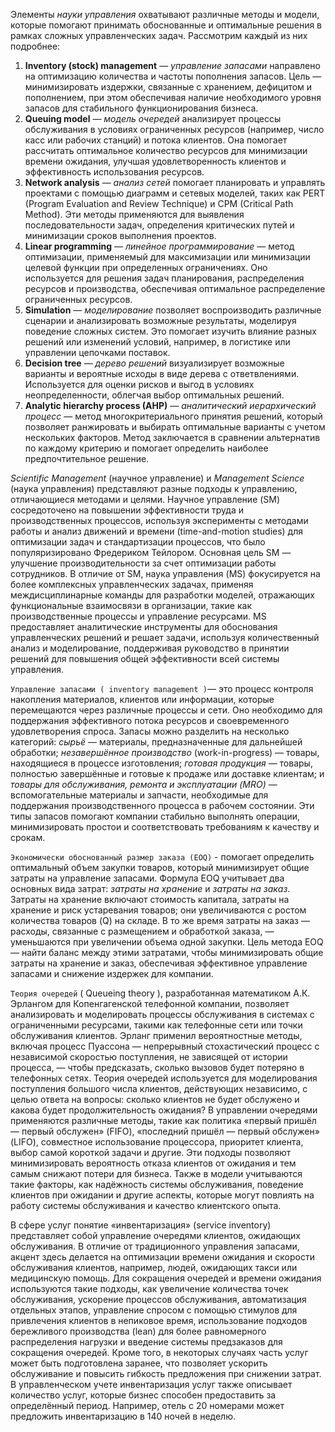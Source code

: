 Элементы *науки управления* охватывают различные методы и модели, которые помогают принимать обоснованные и оптимальные решения в рамках сложных управленческих задач. Рассмотрим каждый из них подробнее:

1. **Inventory (stock) management** — *управление запасами* направлено на оптимизацию количества и частоты пополнения запасов. Цель — минимизировать издержки, связанные с хранением, дефицитом и пополнением, при этом обеспечивая наличие необходимого уровня запасов для стабильного функционирования бизнеса.
2. **Queuing model** — *модель очередей* анализирует процессы обслуживания в условиях ограниченных ресурсов (например, число касс или рабочих станций) и потока клиентов. Она помогает рассчитать оптимальное количество ресурсов для минимизации времени ожидания, улучшая удовлетворенность клиентов и эффективность использования ресурсов.
3. **Network analysis** — *анализ сетей* помогает планировать и управлять проектами с помощью диаграмм и сетевых моделей, таких как PERT (Program Evaluation and Review Technique) и CPM (Critical Path Method). Эти методы применяются для выявления последовательности задач, определения критических путей и минимизации сроков выполнения проектов.
4. **Linear programming** — *линейное программирование* — метод оптимизации, применяемый для максимизации или минимизации целевой функции при определенных ограничениях. Оно используется для решения задач планирования, распределения ресурсов и производства, обеспечивая оптимальное распределение ограниченных ресурсов.
5. **Simulation** — *моделирование* позволяет воспроизводить различные сценарии и анализировать возможные результаты, моделируя поведение сложных систем. Это помогает изучить влияние разных решений или изменений условий, например, в логистике или управлении цепочками поставок.
6. **Decision tree** — *дерево решений* визуализирует возможные варианты и вероятные исходы в виде дерева с ответвлениями. Используется для оценки рисков и выгод в условиях неопределенности, облегчая выбор оптимальных решений.
7. **Analytic hierarchy process (AHP)** — *аналитический иерархический процесс* — метод многокритериального принятия решений, который позволяет ранжировать и выбирать оптимальные варианты с учетом нескольких факторов. Метод заключается в сравнении альтернатив по каждому критерию и помогает определить наиболее предпочтительное решение.


*Scientific Management* (научное управление) и *Management Science* (наука управления) представляют разные подходы к управлению, отличающиеся методами и целями. Научное управление (SM) сосредоточено на повышении эффективности труда и производственных процессов, используя эксперименты с методами работы и анализ движений и времени (time-and-motion studies) для оптимизации задач и стандартизации процессов, что было популяризировано Фредериком Тейлором. Основная цель SM — улучшение производительности за счет оптимизации работы сотрудников. В отличие от SM, наука управления (MS) фокусируется на более комплексных управленческих задачах, применяя междисциплинарные команды для разработки моделей, отражающих функциональные взаимосвязи в организации, такие как производственные процессы и управление ресурсами. MS предоставляет аналитические инструменты для обоснования управленческих решений и решает задачи, используя количественный анализ и моделирование, поддерживая руководство в принятии решений для повышения общей эффективности всей системы управления.

`Управление запасами ( inventory management )`— это процесс контроля накопления материалов, клиентов или информации, которые перемещаются через различные процессы и сети. Оно необходимо для поддержания эффективного потока ресурсов и своевременного удовлетворения спроса. Запасы можно разделить на несколько категорий: *сырьё* — материалы, предназначенные для дальнейшей обработки; *незавершённое производство* (work-in-progress) — товары, находящиеся в процессе изготовления; *готовая продукция* — товары, полностью завершённые и готовые к продаже или доставке клиентам; и *товары для обслуживания, ремонта и эксплуатации (MRO)* — вспомогательные материалы и запчасти, необходимые для поддержания производственного процесса в рабочем состоянии. Эти типы запасов помогают компании стабильно выполнять операции, минимизировать простои и соответствовать требованиям к качеству и срокам.

`Экономически обоснованный размер заказа (EOQ)` - помогает определить оптимальный объем закупки товаров, который минимизирует общие затраты на управление запасами. Формула EOQ учитывает два основных вида затрат: *затраты на хранение* и *затраты на заказ*. Затраты на хранение включают стоимость капитала, затраты на хранение и риск устаревания товаров; они увеличиваются с ростом количества товаров (Q) на складе. В то же время затраты на заказ — расходы, связанные с размещением и обработкой заказа, — уменьшаются при увеличении объема одной закупки. Цель метода EOQ — найти баланс между этими затратами, чтобы минимизировать общие затраты на хранение и заказ, обеспечивая эффективное управление запасами и снижение издержек для компании.

`Теория очередей` ( Queueing theory ), разработанная математиком А.К. Эрлангом для Копенгагенской телефонной компании, позволяет анализировать и моделировать процессы обслуживания в системах с ограниченными ресурсами, такими как телефонные сети или точки обслуживания клиентов. Эрланг применил вероятностные методы, включая процесс Пуассона — непрерывный стохастический процесс с независимой скоростью поступления, не зависящей от истории процесса, — чтобы предсказать, сколько вызовов будет потеряно в телефонных сетях. Теория очередей используется для моделирования поступления большого числа клиентов, действующих независимо, с целью ответа на вопросы: сколько клиентов не будет обслужено и какова будет продолжительность ожидания? В управлении очередями применяются различные методы, такие как политика «первый пришёл — первый обслужен» (FIFO), «последний пришёл — первый обслужен» (LIFO), совместное использование процессора, приоритет клиента, выбор самой короткой задачи и другие. Эти подходы позволяют минимизировать вероятность отказа клиентов от ожидания и тем самым снижают потери для бизнеса. Также в модели учитываются такие факторы, как надёжность системы обслуживания, поведение клиентов при ожидании и другие аспекты, которые могут повлиять на работу системы обслуживания и качество клиентского опыта.

В сфере услуг понятие «инвентаризация» (service inventory) представляет собой управление очередями клиентов, ожидающих обслуживания. В отличие от традиционного управления запасами, акцент здесь делается на оптимизации времени ожидания и скорости обслуживания клиентов, например, людей, ожидающих такси или медицинскую помощь. Для сокращения очередей и времени ожидания используются такие подходы, как увеличение количества точек обслуживания, ускорение процессов обслуживания, автоматизация отдельных этапов, управление спросом с помощью стимулов для привлечения клиентов в непиковое время, использование подходов бережливого производства (lean) для более равномерного распределения нагрузки и введение системы предзаказов для сокращения очередей. Кроме того, в некоторых случаях часть услуг может быть подготовлена заранее, что позволяет ускорить обслуживание и повысить гибкость предложения при снижении затрат. В управленческом учете инвентаризация услуг также описывает количество услуг, которые бизнес способен предоставить за определённый период. Например, отель с 20 номерами может предложить инвентаризацию в 140 ночей в неделю.